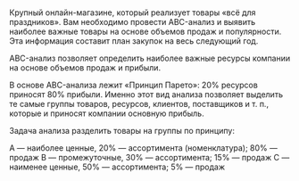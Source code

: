 #

Крупный онлайн-магазине, который реализует товары «всё для праздников». Вам необходимо провести ABC-анализ и выявить наиболее важные товары на основе объемов продаж и популярности. Эта информация составит план закупок на весь следующий год.

ABC-анализ позволяет определить наиболее важные ресурсы компании на основе объемов продаж и прибыли.

В основе ABC-анализа лежит «Принцип Парето»: 20% ресурсов приносят 80% прибыли. Именно этот вид анализа позволяет выделить те самые группы товаров, ресурсов, клиентов, поставщиков и т. п., которые и приносят компании основную прибыль.

Задача анализа разделить товары на группы по принципу:

А — наиболее ценные, 20% — ассортимента (номенклатура); 80% — продаж
В — промежуточные, 30% — ассортимента; 15% — продаж
С — наименее ценные, 50% — ассортимента; 5% — продаж
